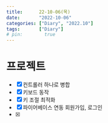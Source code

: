 ```yaml
---
title:      22-10-06(목)
date:       "2022-10-06"
categories: ["Diary", "2022.10"]
tags:       ["Diary"]
# pin:        true
---
```


# 프로젝트
- [x] 컨트롤러 하나로 병합
- [x] 키보드 동작
- [x] 키 조절 최적화
- [x] 파이어베이스 연동 회원가입, 로그인
- [x] 